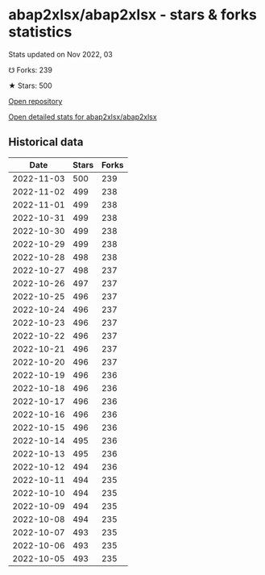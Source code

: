 # abap2xlsx/abap2xlsx - stars & forks statistics

Stats updated on Nov 2022, 03

☋ Forks: 239

★ Stars: 500

[Open repository](https://github.com/abap2xlsx/abap2xlsx)

[Open detailed stats for abap2xlsx/abap2xlsx](https://reviewgithub.com/rep/abap2xlsx/abap2xlsx)

## Historical data
| Date | Stars | Forks |
|------|-------|-------|
| 2022-11-03 | 500 | 239 | 
| 2022-11-02 | 499 | 238 | 
| 2022-11-01 | 499 | 238 | 
| 2022-10-31 | 499 | 238 | 
| 2022-10-30 | 499 | 238 | 
| 2022-10-29 | 499 | 238 | 
| 2022-10-28 | 498 | 238 | 
| 2022-10-27 | 498 | 237 | 
| 2022-10-26 | 497 | 237 | 
| 2022-10-25 | 496 | 237 | 
| 2022-10-24 | 496 | 237 | 
| 2022-10-23 | 496 | 237 | 
| 2022-10-22 | 496 | 237 | 
| 2022-10-21 | 496 | 237 | 
| 2022-10-20 | 496 | 237 | 
| 2022-10-19 | 496 | 236 | 
| 2022-10-18 | 496 | 236 | 
| 2022-10-17 | 496 | 236 | 
| 2022-10-16 | 496 | 236 | 
| 2022-10-15 | 496 | 236 | 
| 2022-10-14 | 495 | 236 | 
| 2022-10-13 | 495 | 236 | 
| 2022-10-12 | 494 | 236 | 
| 2022-10-11 | 494 | 235 | 
| 2022-10-10 | 494 | 235 | 
| 2022-10-09 | 494 | 235 | 
| 2022-10-08 | 494 | 235 | 
| 2022-10-07 | 493 | 235 | 
| 2022-10-06 | 493 | 235 | 
| 2022-10-05 | 493 | 235 | 

